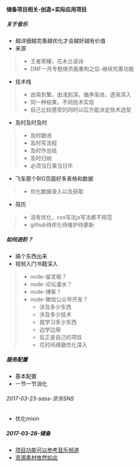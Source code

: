 #### 储备项目相关-创造+实际应用项目
##### 关于音乐
- 越详细越完善越优化才会越好越有价值
- 来源
> - 王者荣耀，花木兰读诗
> - DNF一月专题继页面重构之后-继续完善功能
- 技术栈
> - 由简到繁，由浅到深，循序渐进，逐渐深入
> - 同一种结果，不同技术实现
> - 自己比较感受的同时以后方能决定技术选型
- 及时及时及时
> - 及时跟进
> - 及时写流程
> - 及时作总结
> - 及时归纳
> - 必须当日事当日毕



- 飞车那个BIG页面好多表格和数据
> - 优化数据录入以及获取

- 简历
> - 没有优化，css写法js写法都不规范
> - github待优化待维护待更新

##### 如何进阶？
- 搞个东西出来
- 视频入门书籍深入
> - node-留言板？
> - node-论坛灌水？
> - node-博客？
> - node-微信公众号开发？
>     + 涉及多少东西
>     + 涉及多少技术
>     + 就学习多少东西
>     + 边学边用
>     + 反正是自己的项目
>     + 花时间琢磨优化深入



##### 服务配置
- 基本配置
- 一节一节消化


###### 2017-03-23-sass-京东SNS
- 优化mixin

##### 2017-03-28-储备
- [项目功能可以参考音乐频道](https://y.qq.com/portal/player.html)
- [资源素材依然如此](https://y.gtimg.cn/mediastyle/yqq/img/wave.gif)


